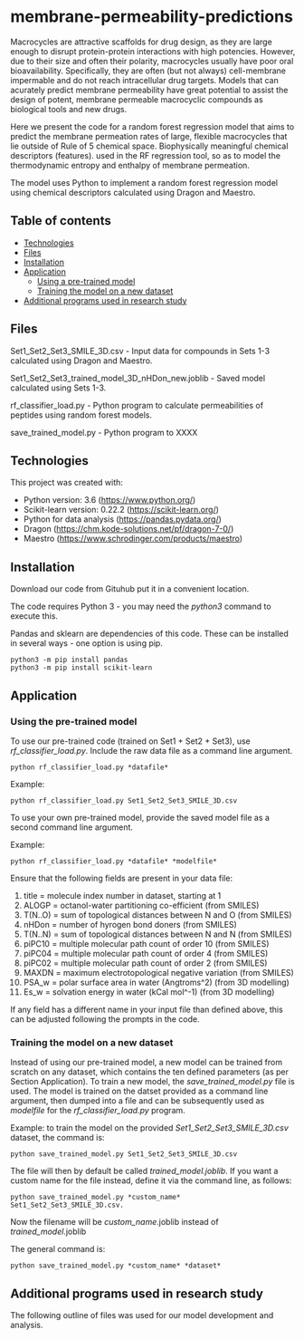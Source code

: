 # membrane-permeability-predictions
Macrocycles are attractive scaffolds for drug design, as they are large enough to disrupt protein-protein interactions with high potencies. However, due to their size and often their polarity, macrocycles usually have poor oral bioavailability. Specifically, they are often (but not always)
cell-membrane impermable and do not reach intracellular drug targets. Models that can acurately predict membrane permeability have great potential to assist the design of potent, membrane permeable macrocyclic compounds as biological tools and new drugs.

Here we present the code for a random forest regression model that aims to predict the membrane permeation rates of large, flexible macrocycles that lie outside of Rule of 5 chemical space. Biophysically meaningful chemical descriptors (features).
used in the RF regression tool, so as to model the thermodynamic entropy and enthalpy of membrane permeation.

The model uses Python to implement a random forest regression model using chemical descriptors calculated using Dragon and Maestro.

## Table of contents
* [Technologies](#technologies)
* [Files](#files)
* [Installation](#installation)
* [Application](#application)
	* [Using a pre-trained model](#using-a-pre-trained-model)
	* [Training the model on a new dataset](#training-the-model-on-a-new-dataset)
* [Additional programs used in research study](#additional-programs-used-in-research-study)

## Files

Set1_Set2_Set3_SMILE_3D.csv - Input data for compounds in Sets 1-3 calculated using Dragon and Maestro.

Set1_Set2_Set3_trained_model_3D_nHDon_new.joblib - Saved model calculated using Sets 1-3.

rf_classifier_load.py - Python program to calculate permeabilities of peptides using random forest models.

save_trained_model.py - Python program to XXXX

## Technologies
This project was created with:
* Python version: 3.6 (https://www.python.org/)
* Scikit-learn version: 0.22.2 (https://scikit-learn.org/) 
* Python for data analysis (https://pandas.pydata.org/)
* Dragon (https://chm.kode-solutions.net/pf/dragon-7-0/)
* Maestro (https://www.schrodinger.com/products/maestro)

## Installation

Download our code from Gituhub put it in a convenient location.

The code requires Python 3 - you may need the *python3* command to execute this.

Pandas and sklearn are dependencies of this code. These can be installed in several ways - one option is using pip.

~~~
python3 -m pip install pandas
python3 -m pip install scikit-learn
~~~
	


## Application

### Using the pre-trained model

To use our pre-trained code (trained on Set1 + Set2 + Set3), use *rf_classifier_load.py*.
Include the raw data file as a command line argument.

~~~
python rf_classifier_load.py *datafile*
~~~

Example:

~~~
python rf_classifier_load.py Set1_Set2_Set3_SMILE_3D.csv
~~~

To use your own pre-trained model, provide the saved model file as a second command line argument.

Example:

~~~
python rf_classifier_load.py *datafile* *modelfile*
~~~

Ensure that the following fields are present in your data file:
1. title = molecule index number in dataset, starting at 1
2. ALOGP = octanol-water partitioning co-efficient (from SMILES)
3. T(N..O) = sum of topological distances between N and O (from SMILES)
4. nHDon = number of hyrogen bond doners (from SMILES)
5. T(N..N) = sum of topological distances between N and N (from SMILES)
6. piPC10 = multiple molecular path count of order 10 (from SMILES)
7. piPC04 = multiple molecular path count of order 4 (from SMILES)
8. piPC02 = multiple molecular path count of order 2 (from SMILES)
9. MAXDN = maximum electrotopological negative variation (from SMILES)
10. PSA_w = polar surface area in water (Angtroms^2) (from 3D modelling)
11. Es_w = solvation energy in water (kCal mol^-1) (from 3D modelling)

If any field has a different name in your input file than defined above, this can be adjusted following the prompts in the code.

### Training the model on a new dataset
Instead of using our pre-trained model, a new model can be trained from scratch on any dataset, which contains the ten defined parameters (as per Section Application).
To train a new model, the *save_trained_model.py* file is used. The model is trained on the datset provided as a command line argument, then dumped into a file and can be subsequently used as *modelfile* for the *rf_classifier_load.py* program.

Example:
to train the model on the provided *Set1_Set2_Set3_SMILE_3D.csv* dataset, the command is:
~~~
python save_trained_model.py Set1_Set2_Set3_SMILE_3D.csv
~~~

The file will then by default be called *trained_model.joblib*. If you want a custom name for the file instead, define it via the command line, as follows:
~~~
python save_trained_model.py *custom_name* Set1_Set2_Set3_SMILE_3D.csv.
~~~
Now the filename will be *custom_name*.joblib instead of *trained_model*.joblib

The general command is:
~~~
python save_trained_model.py *custom_name* *dataset*
~~~

## Additional programs used in research study
The following outline of files was used for our model development and analysis.

